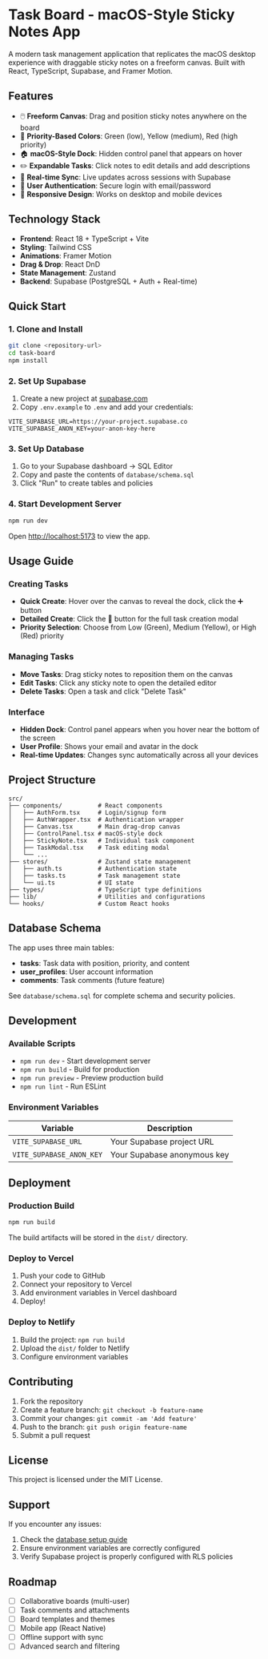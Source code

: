 # Task Board - macOS-Style Sticky Notes App

A modern task management application that replicates the macOS desktop experience with draggable sticky notes on a freeform canvas. Built with React, TypeScript, Supabase, and Framer Motion.

## Features

- 🖱️ **Freeform Canvas**: Drag and position sticky notes anywhere on the board
- 🎨 **Priority-Based Colors**: Green (low), Yellow (medium), Red (high priority)
- 🏠 **macOS-Style Dock**: Hidden control panel that appears on hover
- ✏️ **Expandable Tasks**: Click notes to edit details and add descriptions
- 🔄 **Real-time Sync**: Live updates across sessions with Supabase
- 🔐 **User Authentication**: Secure login with email/password
- 📱 **Responsive Design**: Works on desktop and mobile devices

## Technology Stack

- **Frontend**: React 18 + TypeScript + Vite
- **Styling**: Tailwind CSS
- **Animations**: Framer Motion
- **Drag & Drop**: React DnD
- **State Management**: Zustand
- **Backend**: Supabase (PostgreSQL + Auth + Real-time)

## Quick Start

### 1. Clone and Install

```bash
git clone <repository-url>
cd task-board
npm install
```

### 2. Set Up Supabase

1. Create a new project at [supabase.com](https://supabase.com)
2. Copy `.env.example` to `.env` and add your credentials:

```env
VITE_SUPABASE_URL=https://your-project.supabase.co
VITE_SUPABASE_ANON_KEY=your-anon-key-here
```

### 3. Set Up Database

1. Go to your Supabase dashboard → SQL Editor
2. Copy and paste the contents of `database/schema.sql`
3. Click "Run" to create tables and policies

### 4. Start Development Server

```bash
npm run dev
```

Open [http://localhost:5173](http://localhost:5173) to view the app.

## Usage Guide

### Creating Tasks

- **Quick Create**: Hover over the canvas to reveal the dock, click the ➕ button
- **Detailed Create**: Click the 📝 button for the full task creation modal
- **Priority Selection**: Choose from Low (Green), Medium (Yellow), or High (Red) priority

### Managing Tasks

- **Move Tasks**: Drag sticky notes to reposition them on the canvas
- **Edit Tasks**: Click any sticky note to open the detailed editor
- **Delete Tasks**: Open a task and click "Delete Task"

### Interface

- **Hidden Dock**: Control panel appears when you hover near the bottom of the screen
- **User Profile**: Shows your email and avatar in the dock
- **Real-time Updates**: Changes sync automatically across all your devices

## Project Structure

```
src/
├── components/          # React components
│   ├── AuthForm.tsx     # Login/signup form
│   ├── AuthWrapper.tsx  # Authentication wrapper
│   ├── Canvas.tsx       # Main drag-drop canvas
│   ├── ControlPanel.tsx # macOS-style dock
│   ├── StickyNote.tsx   # Individual task component
│   ├── TaskModal.tsx    # Task editing modal
│   └── ...
├── stores/              # Zustand state management
│   ├── auth.ts          # Authentication state
│   ├── tasks.ts         # Task management state
│   └── ui.ts            # UI state
├── types/               # TypeScript type definitions
├── lib/                 # Utilities and configurations
└── hooks/               # Custom React hooks
```

## Database Schema

The app uses three main tables:

- **tasks**: Task data with position, priority, and content
- **user_profiles**: User account information  
- **comments**: Task comments (future feature)

See `database/schema.sql` for complete schema and security policies.

## Development

### Available Scripts

- `npm run dev` - Start development server
- `npm run build` - Build for production
- `npm run preview` - Preview production build
- `npm run lint` - Run ESLint

### Environment Variables

| Variable | Description |
|----------|-------------|
| `VITE_SUPABASE_URL` | Your Supabase project URL |
| `VITE_SUPABASE_ANON_KEY` | Your Supabase anonymous key |

## Deployment

### Production Build

```bash
npm run build
```

The build artifacts will be stored in the `dist/` directory.

### Deploy to Vercel

1. Push your code to GitHub
2. Connect your repository to Vercel
3. Add environment variables in Vercel dashboard
4. Deploy!

### Deploy to Netlify

1. Build the project: `npm run build`
2. Upload the `dist/` folder to Netlify
3. Configure environment variables

## Contributing

1. Fork the repository
2. Create a feature branch: `git checkout -b feature-name`
3. Commit your changes: `git commit -am 'Add feature'`
4. Push to the branch: `git push origin feature-name`
5. Submit a pull request

## License

This project is licensed under the MIT License.

## Support

If you encounter any issues:

1. Check the [database setup guide](database/README.md)
2. Ensure environment variables are correctly configured
3. Verify Supabase project is properly configured with RLS policies

## Roadmap

- [ ] Collaborative boards (multi-user)
- [ ] Task comments and attachments
- [ ] Board templates and themes
- [ ] Mobile app (React Native)
- [ ] Offline support with sync
- [ ] Advanced search and filtering